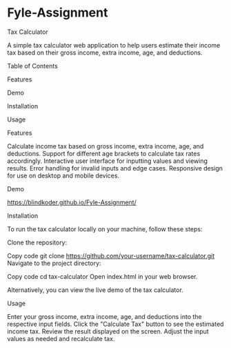 # Fyle-Assignment
Tax Calculator

A simple tax calculator web application to help users estimate their income tax based on their gross income, extra income, age, and deductions.

Table of Contents

Features

Demo

Installation

Usage


Features

Calculate income tax based on gross income, extra income, age, and deductions.
Support for different age brackets to calculate tax rates accordingly.
Interactive user interface for inputting values and viewing results.
Error handling for invalid inputs and edge cases.
Responsive design for use on desktop and mobile devices.

Demo

https://blindkoder.github.io/Fyle-Assignment/

Installation

To run the tax calculator locally on your machine, follow these steps:

Clone the repository:

Copy code
git clone https://github.com/your-username/tax-calculator.git
Navigate to the project directory:

Copy code
cd tax-calculator
Open index.html in your web browser.

Alternatively, you can view the live demo of the tax calculator.

Usage

Enter your gross income, extra income, age, and deductions into the respective input fields.
Click the "Calculate Tax" button to see the estimated income tax.
Review the result displayed on the screen.
Adjust the input values as needed and recalculate tax.



